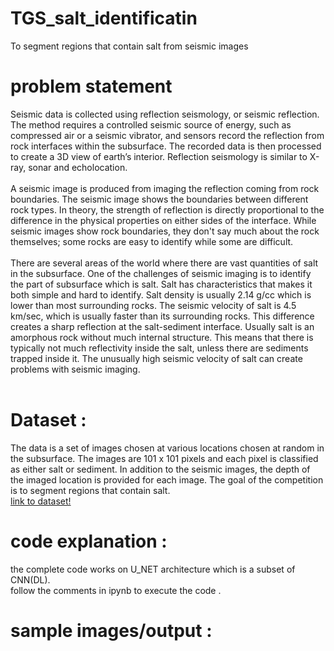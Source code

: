 # TGS_salt_identificatin
To segment regions that contain salt from seismic images

# problem statement
Seismic data is collected using reflection seismology, or seismic reflection. The method requires a controlled seismic source of energy, such as compressed air or a seismic vibrator, and sensors record the reflection from rock interfaces within the subsurface. The recorded data is then processed to create a 3D view of earth’s interior. Reflection seismology is similar to X-ray, sonar and echolocation.<br>
<br>
A seismic image is produced from imaging the reflection coming from rock boundaries. The seismic image shows the boundaries between different rock types. In theory, the strength of reflection is directly proportional to the difference in the physical properties on either sides of the interface. While seismic images show rock boundaries, they don't say much about the rock themselves; some rocks are easy to identify while some are difficult.<br>
<br>
There are several areas of the world where there are vast quantities of salt in the subsurface. One of the challenges of seismic imaging is to identify the part of subsurface which is salt. Salt has characteristics that makes it both simple and hard to identify. Salt density is usually 2.14 g/cc which is lower than most surrounding rocks. The seismic velocity of salt is 4.5 km/sec, which is usually faster than its surrounding rocks. This difference creates a sharp reflection at the salt-sediment interface. Usually salt is an amorphous rock without much internal structure. This means that there is typically not much reflectivity inside the salt, unless there are sediments trapped inside it. The unusually high seismic velocity of salt can create problems with seismic imaging.<br>
<br>
# Dataset :
The data is a set of images chosen at various locations chosen at random in the subsurface. The images are 101 x 101 pixels and each pixel is classified as either salt or sediment. In addition to the seismic images, the depth of the imaged location is provided for each image. The goal of the competition is to segment regions that contain salt.<br>
[link to dataset!](https://www.kaggle.com/c/tgs-salt-identification-challenge/)
<br>

# code explanation :
the complete code works on U_NET architecture which is a subset of CNN(DL).<br>
follow the comments in ipynb to execute the code .

# sample images/output :
